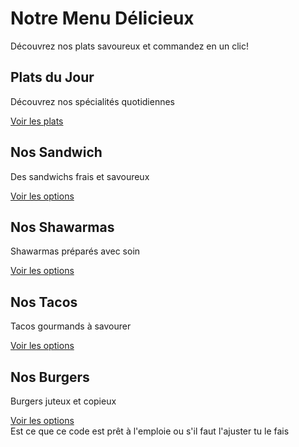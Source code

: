 <!DOCTYPE html> <html lang="fr"> <head>     <meta charset="UTF-8">     <meta name="viewport" content="width=device-width, initial-scale=1.0">     <title>FoodieFiesta Delight - Menu Restaurant</title>     <link rel="stylesheet" href="style.css">     <script src="https://cdn.tailwindcss.com"></script>     <script src="https://cdn.jsdelivr.net/npm/feather-icons/dist/feather.min.js"></script>     <script src="https://unpkg.com/feather-icons"></script>     <script>         tailwind.config = {             theme: {                 extend: {                     colors: {                         primary: '#FF6B6B',                         secondary: '#4ECDC4',                     }                 }             }         }     </script> </head> <body class="bg-gray-50">     <custom-navbar></custom-navbar>          <main class="container mx-auto px-4 py-8">         <div class="text-center mb-12">             <h1 class="text-4xl font-bold text-primary mb-4">Notre Menu Délicieux</h1>             <p class="text-gray-600 max-w-2xl mx-auto">Découvrez nos plats savoureux et commandez en un clic!</p>         </div>          <div class="grid grid-cols-1 md:grid-cols-2 lg:grid-cols-3 gap-8">             <!-- Plats du Jour Card -->             <div class="bg-white rounded-lg shadow-lg overflow-hidden transition-transform duration-300 hover:scale-105">                 <div class="bg-primary p-6">                     <h2 class="text-white text-xl font-bold">Plats du Jour</h2>                 </div>                 <div class="p-6">                     <p class="text-gray-600 mb-4">Découvrez nos spécialités quotidiennes</p>                     <a href="plats-du-jour.html" class="inline-flex items-center px-4 py-2 bg-secondary text-white rounded-lg hover:bg-opacity-90 transition">                         <span>Voir les plats</span>                         <i data-feather="arrow-right" class="ml-2"></i>                     </a>                 </div>             </div>              <!-- Sandwich Card -->             <div class="bg-white rounded-lg shadow-lg overflow-hidden transition-transform duration-300 hover:scale-105">                 <div class="bg-primary p-6">                     <h2 class="text-white text-xl font-bold">Nos Sandwich</h2>                 </div>                 <div class="p-6">                     <p class="text-gray-600 mb-4">Des sandwichs frais et savoureux</p>                     <a href="sandwich.html" class="inline-flex items-center px-4 py-2 bg-secondary text-white rounded-lg hover:bg-opacity-90 transition">                         <span>Voir les options</span>                         <i data-feather="arrow-right" class="ml-2"></i>                     </a>                 </div>             </div>              <!-- Shawarmas Card -->             <div class="bg-white rounded-lg shadow-lg overflow-hidden transition-transform duration-300 hover:scale-105">                 <div class="bg-primary p-6">                     <h2 class="text-white text-xl font-bold">Nos Shawarmas</h2>                 </div>                 <div class="p-6">                     <p class="text-gray-600 mb-4">Shawarmas préparés avec soin</p>                     <a href="shawarma.html" class="inline-flex items-center px-4 py-2 bg-secondary text-white rounded-lg hover:bg-opacity-90 transition">                         <span>Voir les options</span>                         <i data-feather="arrow-right" class="ml-2"></i>                     </a>                 </div>             </div>              <!-- Tacos Card -->             <div class="bg-white rounded-lg shadow-lg overflow-hidden transition-transform duration-300 hover:scale-105">                 <div class="bg-primary p-6">                     <h2 class="text-white text-xl font-bold">Nos Tacos</h2>                 </div>                 <div class="p-6">                     <p class="text-gray-600 mb-4">Tacos gourmands à savourer</p>                     <a href="tacos.html" class="inline-flex items-center px-4 py-2 bg-secondary text-white rounded-lg hover:bg-opacity-90 transition">                         <span>Voir les options</span>                         <i data-feather="arrow-right" class="ml-2"></i>                     </a>                 </div>             </div>              <!-- Burgers Card -->             <div class="bg-white rounded-lg shadow-lg overflow-hidden transition-transform duration-300 hover:scale-105">                 <div class="bg-primary p-6">                     <h2 class="text-white text-xl font-bold">Nos Burgers</h2>                 </div>                 <div class="p-6">                     <p class="text-gray-600 mb-4">Burgers juteux et copieux</p>                     <a href="burger.html" class="inline-flex items-center px-4 py-2 bg-secondary text-white rounded-lg hover:bg-opacity-90 transition">                         <span>Voir les options</span>                         <i data-feather="arrow-right" class="ml-2"></i>                     </a>                 </div>             </div>         </div>     </main>      <custom-footer></custom-footer>          <script src="components/navbar.js"></script>     <script src="components/footer.js"></script>     <script src="script.js"></script>     <script>feather.replace();</script> </body> </html>  Est ce que ce code est prêt à l'emploie ou s'il faut l'ajuster tu le fais

